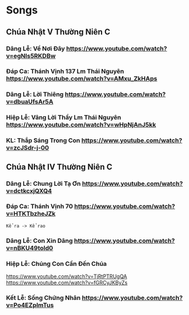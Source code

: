 # Songs

## Chúa Nhật V Thường Niên C
### Dâng Lễ: Về Nơi Đây https://www.youtube.com/watch?v=egNls5RKDBw
### Đáp Ca: Thánh Vịnh 137 Lm Thái Nguyên https://www.youtube.com/watch?v=AMxu_ZkHAps
### Dâng Lễ: Lời Thiêng https://www.youtube.com/watch?v=dbuaUfsAr5A
### Hiệp Lễ: Vâng Lời Thầy Lm Thái Nguyên https://www.youtube.com/watch?v=wHpNjAnJ5kk
### KL: Thắp Sáng Trong Con https://www.youtube.com/watch?v=zcJSdr-j-00

## Chúa Nhật IV Thường Niên C
### Dâng Lễ: Chung Lời Tạ Ơn https://www.youtube.com/watch?v=dctkcxjQXQ4
### Đáp Ca: Thánh Vịnh 70 https://www.youtube.com/watch?v=HTKTbzheJZk
`Kể ra -> Kể rao`
### Dâng Lễ: Con Xin Dâng https://www.youtube.com/watch?v=nBKU49told0
### Hiệp Lễ: Chúng Con Cần Đến Chúa 
https://www.youtube.com/watch?v=TjRtPTRUgQA 
https://www.youtube.com/watch?v=fGRCyJKByZs
### Kết Lễ: Sống Chứng Nhân https://www.youtube.com/watch?v=Po4EZpImTus
